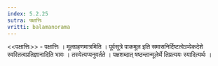 ```yaml
---
index: 5.2.25
sutra: पक्षात्तिः
vritti: balamanorama
---
```


<<पक्षात्तिः>> - पक्षात्तिः । मूलग्रहणमात्रमिति । पूर्वसूत्रे पाकमूल इति समासनिर्दिष्टत्वेऽप्येकदेशे स्वरितत्वप्रतिज्ञानादिति भावः । तस्येत्यप्यनुवर्तते । पक्षशब्दात् षष्ठन्तान्मूलेर्थे तिप्रत्ययः स्यादित्यर्थः । 
